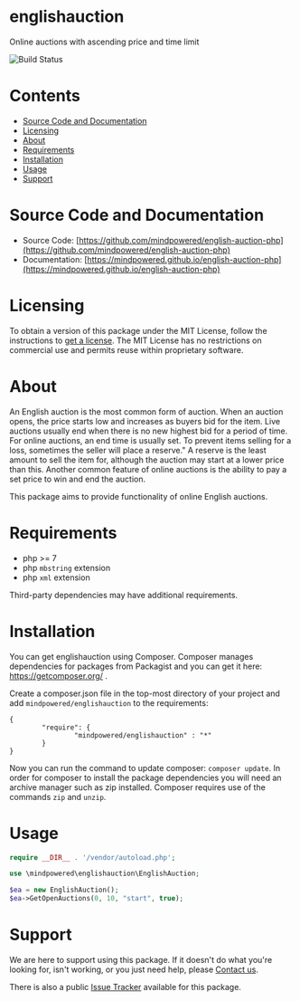 
englishauction
==============
Online auctions with ascending price and time limit

![Build Status](https://mindpowered.dev/assets/images/github-badges/build-passing.svg)

Contents
========

* [Source Code and Documentation](#source-code-and-documentation)
* [Licensing](#licensing)
* [About](#about)
* [Requirements](#requirements)
* [Installation](#installation)
* [Usage](#usage)
* [Support](#support)

# Source Code and Documentation
- Source Code: [https://github.com/mindpowered/english-auction-php](https://github.com/mindpowered/english-auction-php)
- Documentation: [https://mindpowered.github.io/english-auction-php](https://mindpowered.github.io/english-auction-php)

# Licensing
To obtain a version of this package under the MIT License, follow the instructions to [get a license][purchase]. The MIT License has no restrictions on commercial use and permits reuse within proprietary software.

# About
An English auction is the most common form of auction. When an auction opens, the price starts low and increases as buyers bid for the item. Live auctions usually end when there is no new highest bid for a period of time. For online auctions, an end time is usually set. To prevent items selling for a loss, sometimes the seller will place a reserve." A reserve is the least amount to sell the item for, although the auction may start at a lower price than this. Another common feature of online auctions is the ability to pay a set price to win and end the auction.

This package aims to provide functionality of online English auctions.

# Requirements
- php >= 7
- php `mbstring` extension
- php `xml` extension


Third-party dependencies may have additional requirements.

# Installation

You can get englishauction using Composer. Composer manages dependencies for packages from Packagist and you can get it here: <https://getcomposer.org/> .

Create a composer.json file in the top-most directory of your project and add `mindpowered/englishauction` to the requirements:
```
{
        "require": {
                "mindpowered/englishauction" : "*"
        }
}
```
Now you can run the command to update composer: `composer update`. In order for composer to install the package dependencies you will need an archive manager such as zip installed. Composer requires use of the commands `zip` and `unzip`.


# Usage
```php
require __DIR__ . '/vendor/autoload.php';

use \mindpowered\englishauction\EnglishAuction;

$ea = new EnglishAuction();
$ea->GetOpenAuctions(0, 10, "start", true);

```


# Support
We are here to support using this package. If it doesn't do what you're looking for, isn't working, or you just need help, please [Contact us][contact].

There is also a public [Issue Tracker][bugs] available for this package.



[bugs]: https://github.com/mindpowered/english-auction-php/issues
[contact]: https://mindpowered.dev/support.html?ref=english-auction-php/
[docs]: https://mindpowered.github.io/english-auction-php/
[licensing]: https://mindpowered.dev/?ref=english-auction-php
[purchase]: https://mindpowered.dev/purchase/

